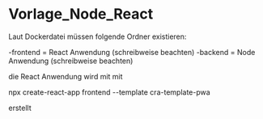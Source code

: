 # Vorlage_Node_React


Laut Dockerdatei müssen folgende Ordner existieren:

-frontend = React Anwendung (schreibweise beachten)
-backend = Node Anwendung (schreibweise beachten)

die React Anwendung wird mit mit 

npx create-react-app frontend --template cra-template-pwa

erstellt


